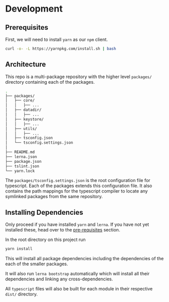 # Development

## Prerequisites

First, we will need to install `yarn` as our `npm` client.

```bash
curl -o- -L https://yarnpkg.com/install.sh | bash
```

## Architecture

This repo is a multi-package repository with the higher level `packages/` directory containing each of the packages.

```bash
.
├── packages/
│   ├── core/
│   │   ├── ...
│   ├── datadir/
│   │   ├── ...
│   ├── keystore/
│   │   ├── ...
│   ├── utils/
│   │   ├── ...
│   ├── tsconfig.json
│   └── tsconfig.settings.json
│
├── README.md
├── lerna.json
├── package.json
├── tslint.json
└── yarn.lock
```

The `packages/tsconfig.settings.json` is the root configuration file for typescript. Each of the packages extends this configuration file. It also contains the path mappings for the typescript compiler to locate any symlinked packages from the same repository.

## Installing Dependencies

Only proceed if you have installed `yarn` and `lerna`. If you have not yet installed these, head over to the [pre-requisites](#Prerequisites) section.

In the root directory on this project run

```bash
yarn install
```

This will install all package dependencies including the dependencies of the each of the smaller packages.

It will also run `lerna bootstrap` automatically which will install all their dependencies and linking any cross-dependencies.

All `typescript` files will also be built for each module in their respective `dist/` directory.
